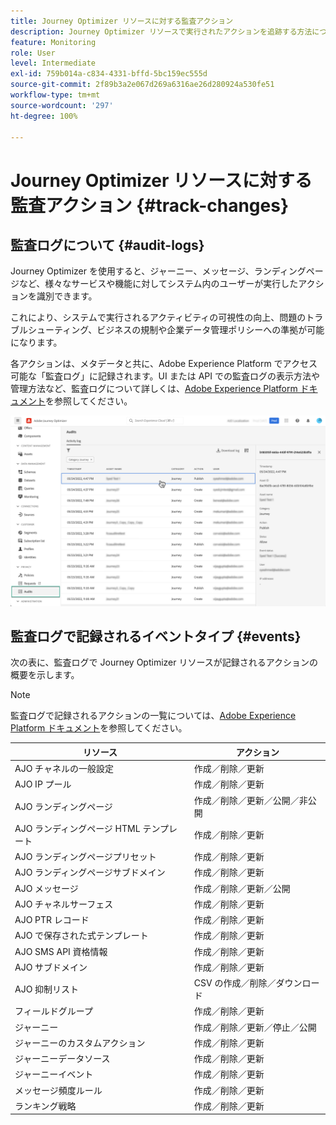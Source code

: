 ```yaml
---
title: Journey Optimizer リソースに対する監査アクション
description: Journey Optimizer リソースで実行されたアクションを追跡する方法について説明します。
feature: Monitoring
role: User
level: Intermediate
exl-id: 759b014a-c834-4331-bffd-5bc159ec555d
source-git-commit: 2f89b3a2e067d269a6316ae26d280924a530fe51
workflow-type: tm+mt
source-wordcount: '297'
ht-degree: 100%

---
```


# Journey Optimizer リソースに対する監査アクション {#track-changes}

## 監査ログについて {#audit-logs}

Journey Optimizer を使用すると、ジャーニー、メッセージ、ランディングページなど、様々なサービスや機能に対してシステム内のユーザーが実行したアクションを識別できます。

これにより、システムで実行されるアクティビティの可視性の向上、問題のトラブルシューティング、ビジネスの規制や企業データ管理ポリシーへの準拠が可能になります。

各アクションは、メタデータと共に、Adobe Experience Platform でアクセス可能な「監査ログ」に記録されます。UI または API での監査ログの表示方法や管理方法など、監査ログについて詳しくは、[Adobe Experience Platform ドキュメント](https://experienceleague.adobe.com/docs/experience-platform/landing/governance-privacy-security/audit-logs/overview.html?lang=ja)を参照してください。

![](assets/audit-logs.png)

## 監査ログで記録されるイベントタイプ {#events}

次の表に、監査ログで Journey Optimizer リソースが記録されるアクションの概要を示します。

>[!NOTE]
>
>監査ログで記録されるアクションの一覧については、[Adobe Experience Platform ドキュメント](https://experienceleague.adobe.com/docs/experience-platform/landing/governance-privacy-security/audit-logs/overview.html?lang=ja#category)を参照してください。

| リソース | アクション |
|-----------|------------------|
| AJO チャネルの一般設定 | 作成／削除／更新 |
| AJO IP プール | 作成／削除／更新 |
| AJO ランディングページ | 作成／削除／更新／公開／非公開 |
| AJO ランディングページ HTML テンプレート | 作成／削除／更新 |
| AJO ランディングページプリセット | 作成／削除／更新 |
| AJO ランディングページサブドメイン | 作成／削除／更新 |
| AJO メッセージ | 作成／削除／更新／公開 |
| AJO チャネルサーフェス | 作成／削除／更新 |
| AJO PTR レコード | 作成／削除／更新 |
| AJO で保存された式テンプレート | 作成／削除／更新 |
| AJO SMS API 資格情報 | 作成／削除／更新 |
| AJO サブドメイン | 作成／削除／更新 |
| AJO 抑制リスト | CSV の作成／削除／ダウンロード |
| フィールドグループ | 作成／削除／更新 |
| ジャーニー | 作成／削除／更新／停止／公開 |
| ジャーニーのカスタムアクション | 作成／削除／更新 |
| ジャーニーデータソース | 作成／削除／更新 |
| ジャーニーイベント | 作成／削除／更新 |
| メッセージ頻度ルール | 作成／削除／更新 |
| ランキング戦略 | 作成／削除／更新 |
